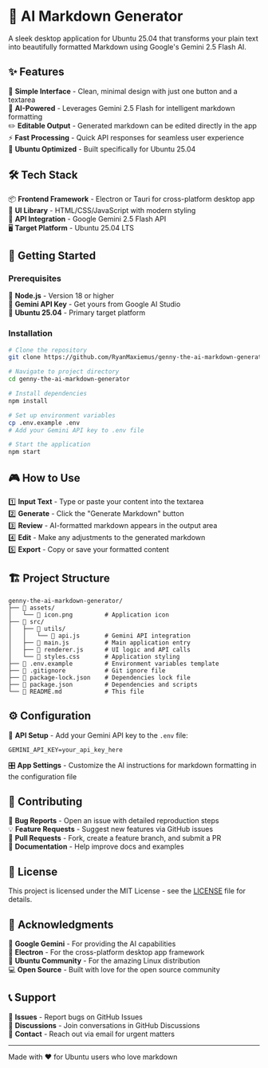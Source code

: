 # 🤖 AI Markdown Generator

A sleek desktop application for Ubuntu 25.04 that transforms your plain text into beautifully formatted Markdown using Google's Gemini 2.5 Flash AI.

## ✨ Features

🎯 **Simple Interface** - Clean, minimal design with just one button and a textarea  
🚀 **AI-Powered** - Leverages Gemini 2.5 Flash for intelligent markdown formatting  
✏️ **Editable Output** - Generated markdown can be edited directly in the app  
⚡ **Fast Processing** - Quick API responses for seamless user experience  
🐧 **Ubuntu Optimized** - Built specifically for Ubuntu 25.04

## 🛠️ Tech Stack

📦 **Frontend Framework** - Electron or Tauri for cross-platform desktop app  
🎨 **UI Library** - HTML/CSS/JavaScript with modern styling  
🔗 **API Integration** - Google Gemini 2.5 Flash API  
🖥️ **Target Platform** - Ubuntu 25.04 LTS

## 🚀 Getting Started

### Prerequisites

🔧 **Node.js** - Version 18 or higher  
🔑 **Gemini API Key** - Get yours from Google AI Studio  
🐧 **Ubuntu 25.04** - Primary target platform

### Installation

```bash
# Clone the repository
git clone https://github.com/RyanMaxiemus/genny-the-ai-markdown-generator.git

# Navigate to project directory
cd genny-the-ai-markdown-generator

# Install dependencies
npm install

# Set up environment variables
cp .env.example .env
# Add your Gemini API key to .env file

# Start the application
npm start
```

## 🎮 How to Use

1️⃣ **Input Text** - Type or paste your content into the textarea  
2️⃣ **Generate** - Click the "Generate Markdown" button  
3️⃣ **Review** - AI-formatted markdown appears in the output area  
4️⃣ **Edit** - Make any adjustments to the generated markdown  
5️⃣ **Export** - Copy or save your formatted content

## 🏗️ Project Structure

```text
genny-the-ai-markdown-generator/
├── 📁 assets/
│   └── 📄 icon.png         # Application icon
├── 📁 src/
│   ├── 📁 utils/
│   │   └── 📄 api.js       # Gemini API integration
│   ├── 📄 main.js          # Main application entry
│   ├── 📄 renderer.js      # UI logic and API calls
│   └── 📄 styles.css       # Application styling
├── 📄 .env.example         # Environment variables template
├── 📄 .gitignore           # Git ignore file
├── 📄 package-lock.json    # Dependencies lock file
├── 📄 package.json         # Dependencies and scripts
└── 📄 README.md            # This file
```

## ⚙️ Configuration

🔐 **API Setup** - Add your Gemini API key to the `.env` file:

```env
GEMINI_API_KEY=your_api_key_here
```

🎛️ **App Settings** - Customize the AI instructions for markdown formatting in the configuration file

## 🤝 Contributing

🐛 **Bug Reports** - Open an issue with detailed reproduction steps  
💡 **Feature Requests** - Suggest new features via GitHub issues  
🔧 **Pull Requests** - Fork, create a feature branch, and submit a PR  
📖 **Documentation** - Help improve docs and examples

## 📝 License

This project is licensed under the MIT License - see the [LICENSE](LICENSE) file for details.

## 🙏 Acknowledgments

🤖 **Google Gemini** - For providing the AI capabilities  
🔗 **Electron** - For the cross-platform desktop app framework  
🐧 **Ubuntu Community** - For the amazing Linux distribution  
💻 **Open Source** - Built with love for the open source community

## 📞 Support

🐛 **Issues** - Report bugs on GitHub Issues  
💬 **Discussions** - Join conversations in GitHub Discussions  
📧 **Contact** - Reach out via email for urgent matters

---

Made with ❤️ for Ubuntu users who love markdown
